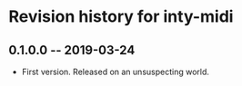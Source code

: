 # Revision history for inty-midi

## 0.1.0.0  -- 2019-03-24

* First version. Released on an unsuspecting world.
